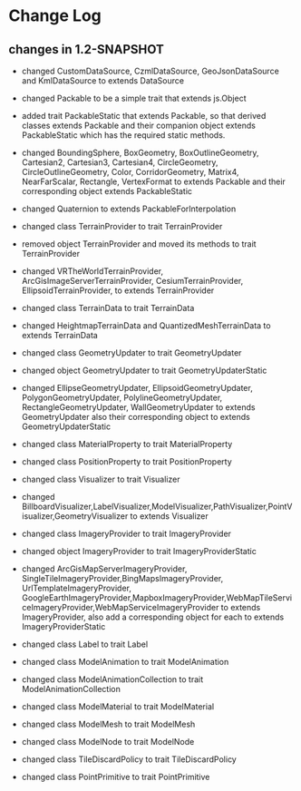 Change Log
==========

## changes in 1.2-SNAPSHOT

* changed CustomDataSource, CzmlDataSource, GeoJsonDataSource and KmlDataSource to extends DataSource

* changed Packable to be a simple trait that extends js.Object

* added trait PackableStatic that extends Packable, so that derived classes extends Packable and
their companion object extends PackableStatic which has the required static methods.

* changed BoundingSphere, BoxGeometry, BoxOutlineGeometry, Cartesian2, Cartesian3, Cartesian4, CircleGeometry,
CircleOutlineGeometry, Color, CorridorGeometry, Matrix4, NearFarScalar, Rectangle,
VertexFormat to extends Packable and their corresponding object extends PackableStatic

* changed Quaternion to extends PackableForInterpolation

* changed class TerrainProvider to trait TerrainProvider

* removed object TerrainProvider and moved its methods to trait TerrainProvider

* changed VRTheWorldTerrainProvider, ArcGisImageServerTerrainProvider, CesiumTerrainProvider, EllipsoidTerrainProvider,
to extends TerrainProvider

* changed class TerrainData to trait TerrainData

* changed HeightmapTerrainData and QuantizedMeshTerrainData to extends TerrainData

* changed class GeometryUpdater to trait GeometryUpdater

* changed object GeometryUpdater to trait GeometryUpdaterStatic

* changed EllipseGeometryUpdater, EllipsoidGeometryUpdater, PolygonGeometryUpdater,
PolylineGeometryUpdater, RectangleGeometryUpdater, WallGeometryUpdater to extends GeometryUpdater
also their corresponding object to extends GeometryUpdaterStatic

* changed class MaterialProperty to trait MaterialProperty

* changed class PositionProperty to trait PositionProperty

* changed class Visualizer to trait Visualizer

* changed BillboardVisualizer,LabelVisualizer,ModelVisualizer,PathVisualizer,PointVisualizer,GeometryVisualizer
to extends Visualizer

* changed class ImageryProvider to trait ImageryProvider

* changed object ImageryProvider to trait ImageryProviderStatic

* changed ArcGisMapServerImageryProvider, SingleTileImageryProvider,BingMapsImageryProvider, UrlTemplateImageryProvider,
GoogleEarthImageryProvider,MapboxImageryProvider,WebMapTileServiceImageryProvider,WebMapServiceImageryProvider
to extends ImageryProvider, also add a corresponding object for each to extends ImageryProviderStatic

* changed class Label to trait Label

* changed class ModelAnimation to trait ModelAnimation

* changed class ModelAnimationCollection to trait ModelAnimationCollection

* changed class ModelMaterial to trait ModelMaterial

* changed class ModelMesh to trait ModelMesh

* changed class ModelNode to trait ModelNode

* changed class TileDiscardPolicy to trait TileDiscardPolicy

* changed class PointPrimitive to trait PointPrimitive


